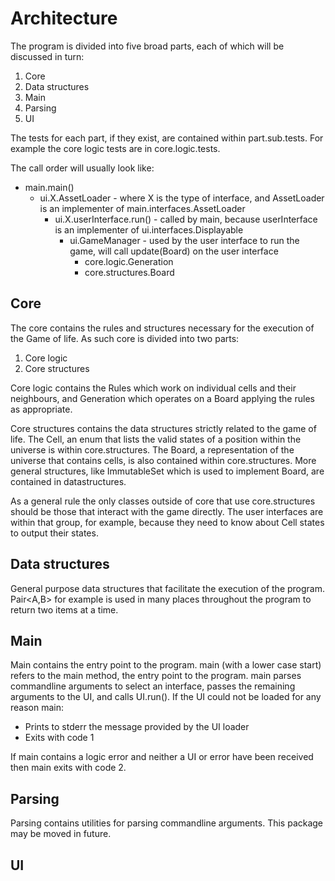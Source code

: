 # Architecture
The program is divided into five broad parts, each of which will be discussed in turn:
1. Core
2. Data structures
3. Main
4. Parsing
5. UI

The tests for each part, if they exist, are contained within part.sub.tests. For example the core logic tests are in core.logic.tests.

The call order will usually look like:

* main.main()
  * ui.X.AssetLoader - where X is the type of interface, and AssetLoader is an implementer of main.interfaces.AssetLoader
    * ui.X.userInterface.run() - called by main, because userInterface is an implementer of ui.interfaces.Displayable
      * ui.GameManager - used by the user interface to run the game, will call update(Board) on the user interface
        * core.logic.Generation
        * core.structures.Board

## Core
The core contains the rules and structures necessary for the execution of the Game of life. As such core is divided into two parts:
1. Core logic
2. Core structures

Core logic contains the Rules which work on individual cells and their neighbours, and Generation which operates on a Board applying the rules as appropriate.

Core structures contains the data structures strictly related to the game of life. The Cell, an enum that lists the valid states of a position within the universe is within core.structures. The Board, a representation of the universe that contains cells, is also contained within core.structures. More general structures, like ImmutableSet which is used to implement Board, are contained in datastructures.

As a general rule the only classes outside of core that use core.structures should be those that interact with the game directly. The user interfaces are within that group, for example, because they need to know about Cell states to output their states.

## Data structures
General purpose data structures that facilitate the execution of the program. Pair<A,B> for example is used in many places throughout the program to return two items at a time.

## Main
Main contains the entry point to the program. main (with a lower case start) refers to the main method, the entry point to the program. main parses commandline arguments to select an interface, passes the remaining arguments to the UI, and calls UI.run().
If the UI could not be loaded for any reason main:
* Prints to stderr the message provided by the UI loader
* Exits with code 1

If main contains a logic error and neither a UI or error have been received then main exits with code 2.

## Parsing
Parsing contains utilities for parsing commandline arguments.
This package may be moved in future.

## UI